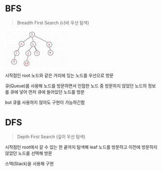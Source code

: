 # BFS

> Breadth First Search (너비 우선 탐색)

<img src= "../img/bfs_ex.jpeg" width="200px"></img>

시작점인 root 노드와 같은 거리에 있는 노드를 우선으로 방문

큐(Queue)를 사용해 노드를 방문하면서 인접한 노드 중 방문하지 않았던 노드의 정보를 큐에 넣어 먼저 큐에 들어있던 노드를 방문

but 큐를 사용하지 않아도 구현이 가능하긴함

# DFS

> Depth First Search (깊이 우선 탐색)

시작점인 root에서 갈 수 있는 한 끝까지 탐색해 leaf 노드를 방문하고 이전에 방문하지 않았던 노드를 선택해 방문

스택(Stack)을 사용해 구현
